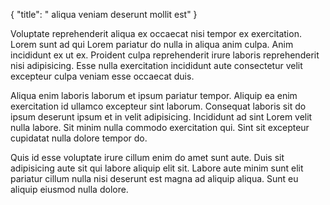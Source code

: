 {
  "title": " aliqua veniam deserunt mollit est"
}

Voluptate reprehenderit aliqua ex occaecat nisi tempor ex exercitation. Lorem sunt ad qui Lorem pariatur do nulla in aliqua anim culpa. Anim incididunt ex ut ex. Proident culpa reprehenderit irure laboris reprehenderit nisi adipisicing. Esse nulla exercitation incididunt aute consectetur velit excepteur culpa veniam esse occaecat duis.

Aliqua enim laboris laborum et ipsum pariatur tempor. Aliquip ea enim exercitation id ullamco excepteur sint laborum. Consequat laboris sit do ipsum deserunt ipsum et in velit adipisicing. Incididunt ad sint Lorem velit nulla labore. Sit minim nulla commodo exercitation qui. Sint sit excepteur cupidatat nulla dolore tempor do.

Quis id esse voluptate irure cillum enim do amet sunt aute. Duis sit adipisicing aute sit qui labore aliquip elit sit. Labore aute minim sunt elit pariatur cillum nulla nisi deserunt est magna ad aliquip aliqua. Sunt eu aliquip eiusmod nulla dolore.